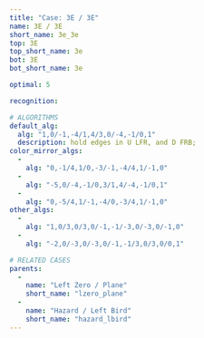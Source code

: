 ```yaml
---
title: "Case: 3E / 3E"
name: 3E / 3E
short_name: 3e_3e
top: 3E
top_short_name: 3e
bot: 3E
bot_short_name: 3e

optimal: 5

recognition:

# ALGORITHMS
default_alg:
  alg: "1,0/-1,-4/1,4/3,0/-4,-1/0,1"
  description: hold edges in U LFR, and D FRB; 
color_mirror_algs:
  -
    alg: "0,-1/4,1/0,-3/-1,-4/4,1/-1,0"
  -
    alg: "-5,0/-4,-1/0,3/1,4/-4,-1/0,1"
  -
    alg: "0,-5/4,1/-1,-4/0,-3/4,1/-1,0"
other_algs:
  -
    alg: "1,0/3,0/3,0/-1,-1/-3,0/-3,0/-1,0"
  -
    alg: "-2,0/-3,0/-3,0/-1,-1/3,0/3,0/0,1"

# RELATED CASES
parents:
  -
    name: "Left Zero / Plane"
    short_name: "lzero_plane"
  -
    name: "Hazard / Left Bird"
    short_name: "hazard_lbird"
---
```


